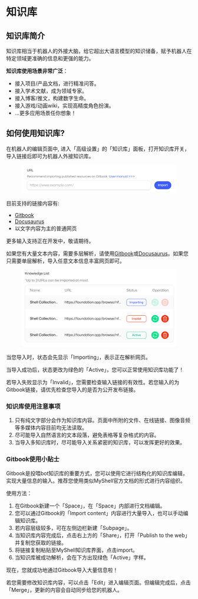 # 知识库

## 知识库简介

知识库相当于机器人的外接大脑，给它超出大语言模型的知识储备，赋予机器人在特定领域更准确的信息和更强的能力。

**知识库使用场景非常广泛**：

* 接入项目/产品文档，进行精准问答。
* 接入学术文献，成为领域专家。
* 接入博客/推文，构建数字生命。
* 接入游戏/动画wiki，实现高精度角色扮演。
* ...更多应用场景任你想象！

## 如何使用知识库?

在机器人的编辑页面中, 进入「高级设置」的「知识库」面板，打开知识库开关，导入链接后即可为机器人外接知识库。

<figure><img src="../../.gitbook/assets/image (27).png" alt=""><figcaption></figcaption></figure>

目前支持的链接内容有:

* [Gitbook](https://www.gitbook.com/)
* [Docusaurus](https://docusaurus.io/)
* 以文字内容为主的普通网页

更多输入支持正在开发中，敬请期待。

如果您有大量文本内容，需要多层解析，请使用[Gitbook](https://www.gitbook.com/)或[Docusaurus](https://docusaurus.io/)。如果您只需要单层解析，导入任意文本信息丰富网页即可。

<figure><img src="../../.gitbook/assets/image (28).png" alt=""><figcaption></figcaption></figure>

当您导入时，状态会先显示「Importing」，表示正在解析网页。

当导入成功后，状态更改为绿色的「Active」，您可以正常使用知识库功能了！

若导入失败显示为「Invalid」，您需要检查输入链接的有效性。若您输入的为Gitbook链接，请优先检查您导入的是否为公开发布链接。

### 知识库使用注意事项

1. 只有纯文字部分会作为知识库内容。页面中所附的文件、在线链接、图像音频等多媒体内容目前均无法读取。&#x20;
2. 尽可能导入自然语言的文本段落，避免表格等复杂格式的内容。
3. 当导入多知识库时，尽可能导入关系紧密的知识库，可以发挥更好的效果。

### Gitbook使用小贴士

Gitbook是投喂bot知识库的重要方式，您可以使用它进行结构化的知识库编辑，实现大量信息的输入。推荐您使用类似MyShell官方文档的形式进行内容组织。

使用方法：

1. 在Gitbook新建一个「Space」，在「Space」内部进行文档编辑。
2. 您可以通过Gitbook的「Import content」内容进行大量导入，也可以手动编辑知识库。
3. 若内容层级较多，可在左侧边栏新建「Subpage」。
4. 当知识库内容完成后，点击右上方的「Share」，打开「Publish to the web」并复制您获取的链接。
5. 将链接复制粘贴至MyShell知识库界面，点击import。
6. 当知识库被成功解析，会在下方出现绿色「Active」字样。

现在，您就成功地通过Gitbook导入大量信息啦！

若您需要修改知识库内容，可以点击「Edit」进入编辑页面。但编辑完成后，点击「Merge」，更新的内容会自动同步给您的机器人。





